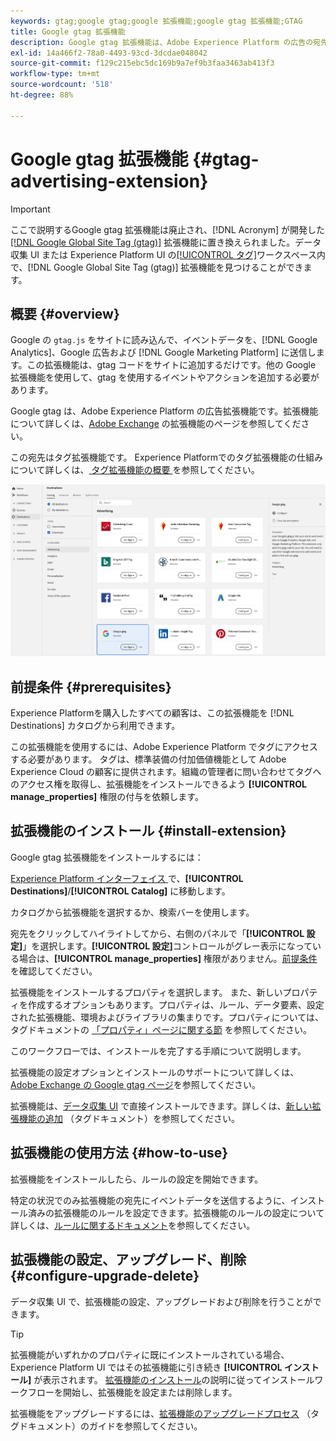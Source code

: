 ```yaml
---
keywords: gtag;google gtag;google 拡張機能;google gtag 拡張機能;GTAG
title: Google gtag 拡張機能
description: Google gtag 拡張機能は、Adobe Experience Platform の広告の宛先です。拡張機能について詳しくは、Adobe Exchange の拡張機能のページを参照してください。
exl-id: 14a466f2-78a0-4493-93cd-3dcdae048042
source-git-commit: f129c215ebc5dc169b9a7ef9b3faa3463ab413f3
workflow-type: tm+mt
source-wordcount: '518'
ht-degree: 88%

---
```


# Google gtag 拡張機能 {#gtag-advertising-extension}

>[!IMPORTANT]
>
>ここで説明するGoogle gtag 拡張機能は廃止され、[!DNL Acronym] が開発した [[!DNL Google Global Site Tag (gtag)]](https://exchange.adobe.com/apps/ec/101437/google-global-site-tag-gtag) 拡張機能に置き換えられました。データ収集 UI または Experience Platform UI の[[!UICONTROL タグ]](../../../tags/home.md)ワークスペース内で、[!DNL Google Global Site Tag (gtag)] 拡張機能を見つけることができます。

## 概要 {#overview}

Google の `gtag.js` をサイトに読み込んで、イベントデータを、[!DNL Google Analytics]、Google 広告および [!DNL Google Marketing Platform] に送信します。この拡張機能は、gtag コードをサイトに追加するだけです。他の Google 拡張機能を使用して、gtag を使用するイベントやアクションを追加する必要があります。

Google gtag は、Adobe Experience Platform の広告拡張機能です。拡張機能について詳しくは、[Adobe Exchange](https://exchange.adobe.com/experiencecloud.details.102805.google-gtag.html) の拡張機能のページを参照してください。

この宛先はタグ拡張機能です。 Experience Platformでのタグ拡張機能の仕組みについて詳しくは、[ タグ拡張機能の概要 ](../launch-extensions/overview.md) を参照してください。

![Google gtag 拡張機能](../../assets/catalog/advertising/gtag-advertising/catalog.png)

## 前提条件 {#prerequisites}

Experience Platformを購入したすべての顧客は、この拡張機能を [!DNL Destinations] カタログから利用できます。

この拡張機能を使用するには、Adobe Experience Platform でタグにアクセスする必要があります。 タグは、標準装備の付加価値機能として Adobe Experience Cloud の顧客に提供されます。組織の管理者に問い合わせてタグへのアクセス権を取得し、拡張機能をインストールできるよう **[!UICONTROL manage_properties]** 権限の付与を依頼します。

## 拡張機能のインストール {#install-extension}

Google gtag 拡張機能をインストールするには：

[Experience Platform インターフェイス ](https://platform.adobe.com/) で、**[!UICONTROL Destinations]**/**[!UICONTROL Catalog]** に移動します。

カタログから拡張機能を選択するか、検索バーを使用します。

宛先をクリックしてハイライトしてから、右側のパネルで「**[!UICONTROL 設定]**」を選択します。**[!UICONTROL 設定]**&#x200B;コントロールがグレー表示になっている場合は、**[!UICONTROL manage_properties]** 権限がありません。[前提条件](#prerequisites)を確認してください。

拡張機能をインストールするプロパティを選択します。 また、新しいプロパティを作成するオプションもあります。プロパティは、ルール、データ要素、設定された拡張機能、環境およびライブラリの集まりです。プロパティについては、タグドキュメントの [「プロパティ」ページに関する節](../../../tags/ui/administration/companies-and-properties.md#properties-page) を参照してください。

このワークフローでは、インストールを完了する手順について説明します。

拡張機能の設定オプションとインストールのサポートについて詳しくは、[Adobe Exchange の Google gtag ページ](https://exchange.adobe.com/experiencecloud.details.102805.google-gtag.html)を参照してください。

拡張機能は、[データ収集 UI](https://experience.adobe.com/#/data-collection/) で直接インストールできます。詳しくは、[新しい拡張機能の追加](../../../tags/ui/managing-resources/extensions/overview.md#add-a-new-extension) （タグドキュメント）を参照してください。

## 拡張機能の使用方法 {#how-to-use}

拡張機能をインストールしたら、ルールの設定を開始できます。

特定の状況でのみ拡張機能の宛先にイベントデータを送信するように、インストール済みの拡張機能のルールを設定できます。拡張機能のルールの設定について詳しくは、[ルールに関するドキュメント](../../../tags/ui/managing-resources/rules.md)を参照してください。

## 拡張機能の設定、アップグレード、削除 {#configure-upgrade-delete}

データ収集 UI で、拡張機能の設定、アップグレードおよび削除を行うことができます。

>[!TIP]
>
>拡張機能がいずれかのプロパティに既にインストールされている場合、Experience Platform UI ではその拡張機能に引き続き **[!UICONTROL インストール]** が表示されます。 [拡張機能のインストール](#install-extension)の説明に従ってインストールワークフローを開始し、拡張機能を設定または削除します。

拡張機能をアップグレードするには、[拡張機能のアップグレードプロセス](../../../tags/ui/managing-resources/extensions/extension-upgrade.md) （タグドキュメント）のガイドを参照してください。
